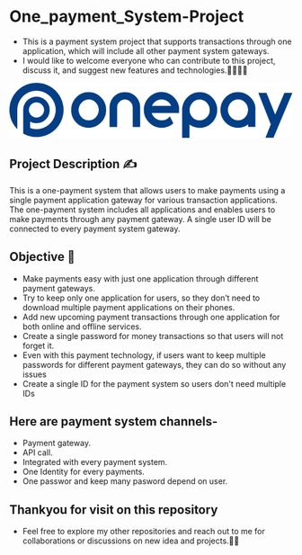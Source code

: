 
 # One_payment_System-Project

- This is a payment system project that supports transactions through one application, which will include all other payment system gateways.
  <br/>
- I would like to welcome everyone who can contribute to this project, discuss it, and suggest new features and technologies.🤝🧑‍💻🚀

 ![payemnt logo](https://github.com/abhaymishra24/One-Payment-System/blob/main/payment2.png)
 
## Project Description ✍️

This is a one-payment system that allows users to make payments using a single payment application gateway for various transaction applications. The one-payment system includes all applications and enables users to make payments through any payment gateway. A single user ID will be connected to every payment system gateway.

## Objective 📄

-  Make payments easy with just one application through different payment gateways.
-  Try to keep only one application for users, so they don’t need to download multiple payment applications on their phones.
-  Add new upcoming payment transactions through one application for both online and offline services.
-  Create a single password for money transactions so that users will not forget it.
-  Even with this payment technology, if users want to keep multiple passwords for different payment gateways, they can do so without any issues
-  Create a single ID for the payment system so users don't need multiple IDs

## Here are payment system channels- 

- Payment gateway.
- API call.
- Integrated with every payment system.
- One Identity for every payments.
- One passwor and keep many pasword depend on user.

## Thankyou for visit on this repository

- Feel free to explore my other repositories and reach out to me for collaborations or discussions on new idea and projects.🤝😊








